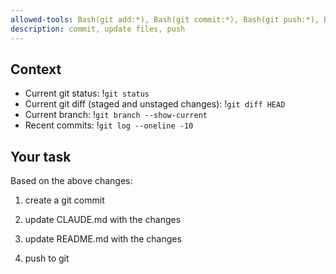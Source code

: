 ```yaml
---
allowed-tools: Bash(git add:*), Bash(git commit:*), Bash(git push:*), Bash(ls:*)
description: commit, update files, push
---
```


## Context

- Current git status: !`git status`
- Current git diff (staged and unstaged changes): !`git diff HEAD`
- Current branch: !`git branch --show-current`
- Recent commits: !`git log --oneline -10`

## Your task

Based on the above changes:

1. create a git commit

2. update CLAUDE.md with the changes

3. update README.md with the changes

4. push to git